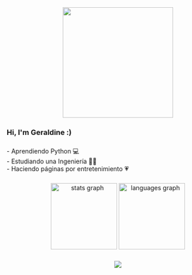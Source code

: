 <div align="center">
  <img height="250" src="https://i.imgur.com/1n5dAgF.png"  />
</div>

###

<h3 align="left">Hi, I'm Geraldine :)</h3>

###

<p align="left">- Aprendiendo Python 💻<br>- Estudiando una Ingeniería 👷‍♀️<br>- Haciendo páginas por entretenimiento 💗</p>

###

<div align="center">
  <img src="https://github-readme-stats.vercel.app/api?username=GeraldineLicea&hide_title=false&hide_rank=false&show_icons=true&include_all_commits=true&count_private=true&disable_animations=false&theme=dracula&locale=en&hide_border=false&order=1" height="150" alt="stats graph"  />
  <img src="https://github-readme-stats.vercel.app/api/top-langs?username=GeraldineLicea&locale=es&hide_title=false&layout=compact&card_width=320&langs_count=5&theme=radical&hide_border=false&order=2" height="150" alt="languages graph"  />
</div>

###

<picture>
  <source media="(prefers-color-scheme: dark)" srcset="https://raw.githubusercontent.com/GeraldineLicea/GeraldineLicea/output/pacman-contribution-graph-dark.svg">
  <source media="(prefers-color-scheme: light)" srcset="https://raw.githubusercontent.com/GeraldineLicea/GeraldineLicea/output/pacman-contribution-graph.svg">
  
###

<div align="center">
  <img src="https://visitor-badge.laobi.icu/badge?page_id=GeraldineLicea.GeraldineLicea&"  />
</div>

###
